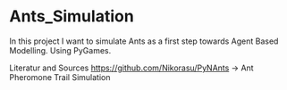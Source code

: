 # Ants_Simulation
In this project I want to simulate Ants as a first step towards Agent Based Modelling. Using PyGames.

Literatur and Sources
https://github.com/Nikorasu/PyNAnts -> Ant Pheromone Trail Simulation